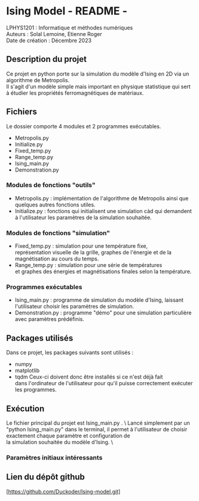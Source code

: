 # Ising Model - README -

LPHYS1201 : Informatique et méthodes numériques \
Auteurs : Solal Lemoine, Etienne Roger \
Date de création : Décembre 2023 

## Description du projet
Ce projet en python porte sur la simulation du modèle d'Ising en 2D via un algorithme de Metropolis. \
Il s'agit d'un modèle simple mais important en physique statistique qui sert à étudier les propriétés ferromagnétiques de matériaux.

## Fichiers
Le dossier comporte 4 modules et 2 programmes exécutables. 
* Metropolis.py 
* Initialize.py 
* Fixed_temp.py 
* Range_temp.py
* Ising_main.py 
* Demonstration.py 
### Modules de fonctions "outils"
* Metropolis.py : implémentation de l'algorithme de Metropolis ainsi que quelques autres fonctions utiles.
* Initialize.py : fonctions qui initialisent une simulation càd qui demandent à l'utilisateur les paramètres de la simulation souhaitée.
### Modules de fonctions "simulation"
* Fixed_temp.py : simulation pour une température fixe, \
représentation visuelle de la grille, graphes de l'énergie et de la magnétisation au cours du temps.
* Range_temp.py : simulation pour une série de températures \
  et graphes des énergies et magnétisations finales selon la température.
### Programmes exécutables
* Ising_main.py : programme de simulation du modèle d'Ising, laissant l'utilisateur choisir les paramètres de simulation.
* Demonstration.py : programme "démo" pour une simulation particulière avec paramètres prédéfinis.

## Packages utilisés

Dans ce projet, les packages suivants sont utilisés :
* numpy
* matplotlib
* tqdm
Ceux-ci doivent donc être installés si ce n'est déjà fait \
dans l'ordinateur de l'utilisateur pour qu'il puisse correctement exécuter les programmes.

## Exécution 

Le fichier principal du projet est Ising_main.py . \ 
Lancé simplement par un "python Ising_main.py" dans le terminal,
il permet à l'utilisateur de choisir exactement chaque paramètre et configuration de \
la simulation souhaitée du modèle d'Ising. \

### Paramètres initiaux intéressants


## Lien du dépôt github

[https://github.com/Duckoder/Ising-model.git]